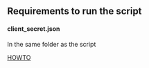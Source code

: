 ## Requirements to run the script
#### client_secret.json
In the same folder as the script

[HOWTO](https://developers.google.com/api-client-library/python/auth/installed-app#creatingcred)
